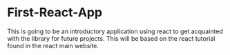 # First-React-App
This is going to be an introductory application using react to get acquainted with the library for future projects. This will be based on the react tutorial found in the react main website. 
